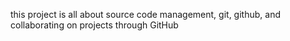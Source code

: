 this project is all about source code management, git, github, and collaborating on projects through GitHub
